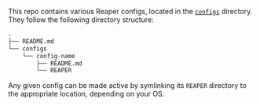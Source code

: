This repo contains various Reaper configs, located in the [`configs`](./configs/) directory. They follow the following directory structure:

```bash
.
├── README.md
└── configs
    └── config-name
        ├── README.md
        └── REAPER
```

Any given config can be made active by symlinking its `REAPER` directory to the appropriate location, depending on your OS.
